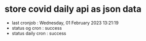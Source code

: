 # store covid daily api as json data

- last cronjob : Wednesday, 01 February 2023 13:21:19
- status og cron : success
- status daily cron : success
      
      